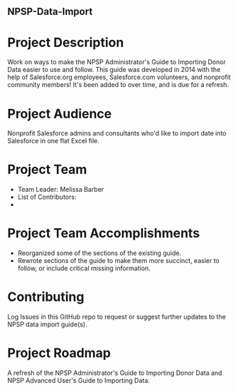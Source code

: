 ## NPSP-Data-Import

# Project Description
Work on ways to make the NPSP Administrator's Guide to Importing Donor Data easier to use and follow. This guide was developed in 2014 with the help of Salesforce.org employees, Salesforce.com volunteers, and nonprofit community members! It's been added to over time, and is due for a refresh.

# Project Audience
Nonprofit Salesforce admins and consultants who'd like to import date into Salesforce in one flat Excel file.

# Project Team
- Team Leader: Melissa Barber
- List of Contributors:
 - 

# Project Team Accomplishments
- Reorganized some of the sections of the existing guide.
- Rewrote sections of the guide to make them more succinct, easier to follow, or include critical missing information.

# Contributing
Log Issues in this GitHub repo to request or suggest further updates to the NPSP data import guide(s).

# Project Roadmap
A refresh of the NPSP Administrator's Guide to Importing Donor Data and NPSP Advanced User's Guide to Importing Data.
